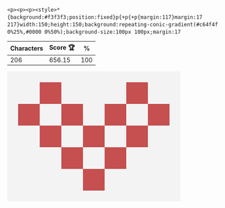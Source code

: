 `<p><p><p><style>*{background:#f3f3f3;position:fixed}p{+p{+p{margin:117}margin:17 217}width:150;height:150;background:repeating-conic-gradient(#c64f4f 0%25%,#0000 0%50%);background-size:100px 100px;margin:17`

| Characters | Score 🏆 | %   |
| ---------- | -------- | --- |
| 206        | 656.15   | 100 |

![](/2024/sep2024/03/20240903.png)

